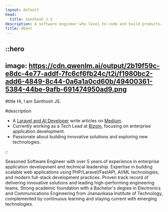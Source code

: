 ```yaml
---
layout: default
head:
  title: Santhosh J S
description: A software engineer who loves to code and build products.
title: About
---
```


::hero
---
image: https://cdn.qwenlm.ai/output/2b19f59c-e8dc-4e77-addf-7fc6cf6fb24c/t2i/f1980bc2-add6-4849-8c44-0a6a1a0cd60b/49400361-5384-44be-9afb-691474950ad9.png
---
#title
Hi, I am Santhosh JS.

#description
- A [Laravel and AI Developer](https://github.com/santhoshsiddegowda) write articles on [Medium](https://medium.com/@santhoshsiddegowda).
- Currently working as a Tech Lead at [Bizom](https://www.bizom.com/), focusing on enterprise application development.
- Passionate about building innovative solutions and exploring new technologies.

::

Seasoned Software Engineer with over 5 years of experience in enterprise application development and technical leadership. Expertise in building scalable web applications using PHP/Laravel/FastAPI, AI/ML technologies, and modern full-stack development practices. Proven track record of delivering innovative solutions and leading high-performing engineering teams. Strong academic foundation with a Bachelor's degree in Electronics and Communications Engineering from Jnanavikasa Institute of Technology, complemented by continuous learning and staying current with emerging technologies.


